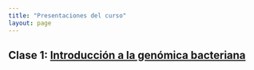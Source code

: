```yaml
---
title: "Presentaciones del curso"
layout: page
---
```

 
## Clase 1: [Introducción a la genómica bacteriana] 

[Introducción a la genómica bacteriana]: https://github.com/braddmg/ProkGen/blob/main/Clases/Clase_1.pdf
[jekyll-gh]:   https://github.com/jekyll/jekyll
[jekyll-talk]: https://talk.jekyllrb.com/

